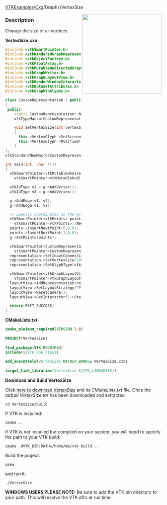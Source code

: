 [VTKExamples](/index/)/[Cxx](/Cxx)/Graphs/VertexSize

<img align="right" src="https://github.com/lorensen/VTKExamples/blob/gh-pages/Testing/Baseline/Graphs/TestVertexSize.png?raw=true" width="256" />

### Description
Change the size of all vertices.

**VertexSize.cxx**
```c++
#include <vtkSmartPointer.h>
#include <vtkRenderedGraphRepresentation.h>
#include <vtkObjectFactory.h>
#include <vtkFloatArray.h>
#include <vtkMutableUndirectedGraph.h>
#include <vtkGraphWriter.h>
#include <vtkGraphLayoutView.h>
#include <vtkRenderWindowInteractor.h>
#include <vtkDataSetAttributes.h>
#include <vtkGraphToGlyphs.h>

class CustomRepresentation : public vtkRenderedGraphRepresentation
{
 public:
    static CustomRepresentation* New();
    vtkTypeMacro(CustomRepresentation, vtkRenderedGraphRepresentation);

    void SetVertexSize(int vertexSize)
    {
      this->VertexGlyph->SetScreenSize(vertexSize);
      this->VertexGlyph->Modified();
    }
};
vtkStandardNewMacro(CustomRepresentation);

int main(int, char *[])
{
  vtkSmartPointer<vtkMutableUndirectedGraph> g =
    vtkSmartPointer<vtkMutableUndirectedGraph>::New();

  vtkIdType v1 = g->AddVertex();
  vtkIdType v2 = g->AddVertex();

  g->AddEdge(v1, v2);
  g->AddEdge(v1, v2);

  // Specify coordinates so the graph is always the same for testing
  vtkSmartPointer<vtkPoints> points =
    vtkSmartPointer<vtkPoints>::New();
  points->InsertNextPoint(0,0,0);
  points->InsertNextPoint(1,0,0);
  g->SetPoints(points);

  vtkSmartPointer<CustomRepresentation> representation =
    vtkSmartPointer<CustomRepresentation>::New();
  representation->SetInputConnection(g->GetProducerPort());
  representation->SetVertexSize(100);
  representation->SetGlyphType(vtkGraphToGlyphs::CIRCLE);

  vtkSmartPointer<vtkGraphLayoutView> layoutView =
    vtkSmartPointer<vtkGraphLayoutView>::New();
  layoutView->AddRepresentation(representation);
  layoutView->SetLayoutStrategy("Pass Through");
  layoutView->ResetCamera();
  layoutView->GetInteractor()->Start();

  return EXIT_SUCCESS;
}
```
**CMakeLists.txt**
```cmake
cmake_minimum_required(VERSION 2.8)
 
PROJECT(VertexSize)
 
find_package(VTK REQUIRED)
include(${VTK_USE_FILE})
 
add_executable(VertexSize MACOSX_BUNDLE VertexSize.cxx)
 
target_link_libraries(VertexSize ${VTK_LIBRARIES})
```

**Download and Build VertexSize**

Click [here to download VertexSize](https://github.com/lorensen/VTKWikiExamplesTarballs/raw/master/VertexSize.tar) and its *CMakeLists.txt* file.
Once the *tarball VertexSize.tar* has been downloaded and extracted,
```
cd VertexSize/build 
```
If VTK is installed:
```
cmake ..
```
If VTK is not installed but compiled on your system, you will need to specify the path to your VTK build:
```
cmake -DVTK_DIR:PATH=/home/me/vtk_build ..
```
Build the project:
```
make
```
and run it:
```
./VertexSize
```
**WINDOWS USERS PLEASE NOTE:** Be sure to add the VTK bin directory to your path. This will resolve the VTK dll's at run time.

